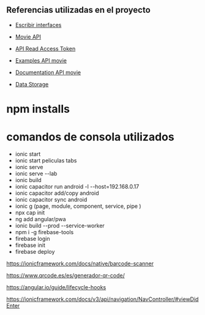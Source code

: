 ## Referencias utilizadas en el proyecto
* [Escribir interfaces](https://app.quicktype.io/)
* [Movie API](https://www.themoviedb.org/)
* [API Read Access Token](https://api.themoviedb.org/3/movie/550?api_key=367cb030bd2726cb8c0e78aff655aaea)
* [Examples API movie](https://www.themoviedb.org/documentation/api/discover)
* [Documentation API movie](https://developers.themoviedb.org/3/getting-started/introduction)

* [Data Storage](https://ionicframework.com/docs/angular/storage)

# npm installs
 
# comandos de consola utilizados
* ionic start
* ionic start peliculas tabs
* ionic serve
* ionic serve --lab
* ionic build
* ionic capacitor run android -l --host=192.168.0.17
* ionic capacitor add/copy android
* ionic capacitor sync android
* ionic g (page, module, component, service, pipe )
* npx cap init
* ng add angular/pwa
* ionic build --prod --service-worker
* npm i -g firebase-tools
* firebase login
* firebase init
* firebase deploy


https://ionicframework.com/docs/native/barcode-scanner

https://www.qrcode.es/es/generador-qr-code/

https://angular.io/guide/lifecycle-hooks

https://ionicframework.com/docs/v3/api/navigation/NavController/#viewDidEnter
